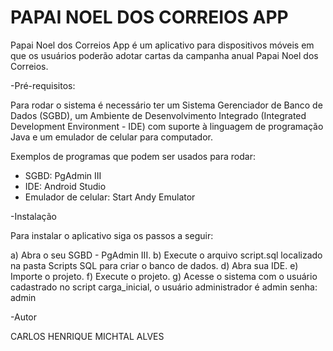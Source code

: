 # PAPAI NOEL DOS CORREIOS APP

Papai Noel dos Correios App é um aplicativo para dispositivos móveis em que os usuários poderão adotar cartas da campanha anual Papai Noel dos Correios. 

-Pré-requisitos:

Para rodar o sistema é necessário ter um Sistema Gerenciador de Banco de Dados (SGBD), um Ambiente de Desenvolvimento Integrado (Integrated Development Environment - IDE) com suporte à linguagem de programação Java e um emulador de celular para computador.

Exemplos de programas que podem ser usados para rodar:

* SGBD: PgAdmin III
* IDE: Android Studio
* Emulador de celular: Start Andy Emulator

-Instalação

Para instalar o aplicativo siga os passos a seguir:

a) Abra o seu SGBD - PgAdmin III.
b) Execute o arquivo script.sql localizado na pasta Scripts SQL para criar o banco de dados.
d) Abra sua IDE.
e) Importe o projeto.
f) Execute o projeto.
g) Acesse o sistema com o usuário cadastrado no script carga_inicial, o usuário administrador é admin senha: admin

-Autor

CARLOS HENRIQUE MICHTAL ALVES




